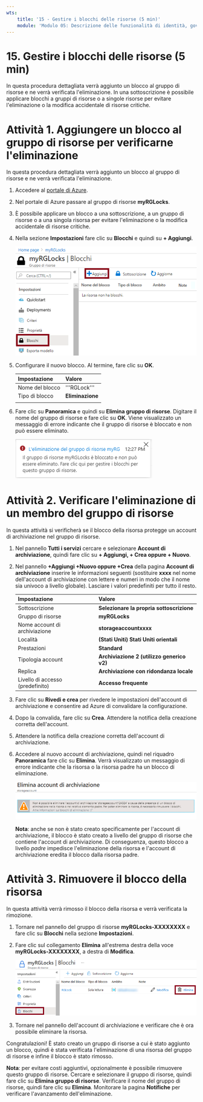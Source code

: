 ```yaml
---
wts:
    title: '15 - Gestire i blocchi delle risorse (5 min)'
    module: 'Modulo 05: Descrizione delle funzionalità di identità, governance, privacy e conformità'
---
```

# 15. Gestire i blocchi delle risorse (5 min)

In questa procedura dettagliata verrà aggiunto un blocco al gruppo di risorse e ne verrà verificata l'eliminazione. In una sottoscrizione è possibile applicare blocchi a gruppi di risorse o a singole risorse per evitare l'eliminazione o la modifica accidentale di risorse critiche.  


# Attività 1.  Aggiungere un blocco al gruppo di risorse per verificarne l'eliminazione

In questa procedura dettagliata verrà aggiunto un blocco al gruppo di risorse e ne verrà verificata l'eliminazione. 

1. Accedere al [portale di Azure](https://portal.azure.com).

2. Nel portale di Azure passare al gruppo di risorse **myRGLocks**.

3. È possibile applicare un blocco a una sottoscrizione, a un gruppo di risorse o a una singola risorsa per evitare l'eliminazione o la modifica accidentale di risorse critiche. 

4. Nella sezione **Impostazioni** fare clic su **Blocchi** e quindi su **+ Aggiungi**. 

    ![Screenshot del gruppo di risorse myRGLocks con il riquadro Blocchi visualizzato.](../images/1601.png)

5. Configurare il nuovo blocco. Al termine, fare clic su **OK**. 

    | Impostazione | Valore |
    | -- | -- |
    | Nome del blocco | '''RGLock''' |
    | Tipo di blocco | **Eliminazione** |
    | | |

6. Fare clic su **Panoramica** e quindi su **Elimina gruppo di risorse**. Digitare il nome del gruppo di risorse e fare clic su **OK**. Viene visualizzato un messaggio di errore indicante che il gruppo di risorse è bloccato e non può essere eliminato.

    ![Screenshot dell'eliminazione non riuscita a causa del blocco.](../images/1602.png)

# Attività 2. Verificare l'eliminazione di un membro del gruppo di risorse

In questa attività si verificherà se il blocco della risorsa protegge un account di archiviazione nel gruppo di risorse. 

1. Nel pannello **Tutti i servizi** cercare e selezionare **Account di archiviazione**, quindi fare clic su **+ Aggiungi, + Crea oppure + Nuovo**. 

2. Nel pannello **+Aggiungi +Nuovo oppure +Crea** della pagina **Account di archiviazione** inserire le informazioni seguenti (sostituire **xxxx** nel nome dell'account di archiviazione con lettere e numeri in modo che il nome sia univoco a livello globale). Lasciare i valori predefiniti per tutto il resto.

    | Impostazione | Valore | 
    | --- | --- |
    | Sottoscrizione | **Selezionare la propria sottoscrizione** |
    | Gruppo di risorse | **myRGLocks** |
    | Nome account di archiviazione | **storageaccountxxxx** |
    | Località | **(Stati Uniti) Stati Uniti orientali**  |
    | Prestazioni | **Standard** |
    | Tipologia account | **Archiviazione 2 (utilizzo generico v2)** |
    | Replica | **Archiviazione con ridondanza locale** |
    | Livello di accesso (predefinito) | **Accesso frequente** |
   

3. Fare clic su **Rivedi e crea** per rivedere le impostazioni dell'account di archiviazione e consentire ad Azure di convalidare la configurazione. 

4. Dopo la convalida, fare clic su **Crea**. Attendere la notifica della creazione corretta dell'account. 

5.  Attendere la notifica della creazione corretta dell'account di archiviazione. 

6. Accedere al nuovo account di archiviazione, quindi nel riquadro **Panoramica** fare clic su **Elimina**. Verrà visualizzato un messaggio di errore indicante che la risorsa o la risorsa padre ha un blocco di eliminazione. 

    ![Screenshot dell'errore di eliminazione dell'account di archiviazione.](../images/1603.png)

    **Nota**: anche se non è stato creato specificamente per l'account di archiviazione, il blocco è stato creato a livello del gruppo di risorse che contiene l'account di archiviazione. Di conseguenza, questo blocco a livello *padre* impedisce l'eliminazione della risorsa e l'account di archiviazione eredita il blocco dalla risorsa padre.

# Attività 3. Rimuovere il blocco della risorsa

In questa attività verrà rimosso il blocco della risorsa e verrà verificata la rimozione. 

1. Tornare nel pannello del gruppo di risorse **myRGLocks-XXXXXXXX** e fare clic su **Blocchi** nella sezione **Impostazioni**.
    
2. Fare clic sul collegamento **Elimina** all'estrema destra della voce **myRGLocks-XXXXXXXX**, a destra di **Modifica**.

    ![Screenshot del blocco con il collegamento Elimina evidenziato.](../images/1604.png)

3. Tornare nel pannello dell'account di archiviazione e verificare che è ora possibile eliminare la risorsa.

Congratulazioni! È stato creato un gruppo di risorse a cui è stato aggiunto un blocco, quindi è stata verificata l'eliminazione di una risorsa del gruppo di risorse e infine il blocco è stato rimosso. 

**Nota**: per evitare costi aggiuntivi, opzionalmente è possibile rimuovere questo gruppo di risorse. Cercare e selezionare il gruppo di risorse, quindi fare clic su **Elimina gruppo di risorse**. Verificare il nome del gruppo di risorse, quindi fare clic su **Elimina**. Monitorare la pagina **Notifiche** per verificare l'avanzamento dell'eliminazione.
